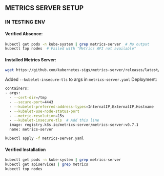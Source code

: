 ## METRICS SERVER SETUP

### IN TESTING ENV

#### Verified Absence:

```bash
kubectl get pods -n kube-system | grep metrics-server  # No output
kubectl top nodes  # Failed with "Metrics API not available"
```

#### Installed Metrics Server:

```bash
wget https://github.com/kubernetes-sigs/metrics-server/releases/latest/download/components.yaml -O metrics-server.yaml
```

Added `--kubelet-insecure-tls` to args in `metrics-server.yaml` Deployment:

```bash
containers:
- args:
  - --cert-dir=/tmp
  - --secure-port=4443
  - --kubelet-preferred-address-types=InternalIP,ExternalIP,Hostname
  - --kubelet-use-node-status-port
  - --metric-resolution=15s
  - --kubelet-insecure-tls  # Add this line
  image: registry.k8s.io/metrics-server/metrics-server:v0.7.1
  name: metrics-server
```

```bash
kubectl apply -f metrics-server.yaml
```

#### Verified Installation

```bash
kubectl get pods -n kube-system | grep metrics-server
kubectl get apiservices | grep metrics
kubectl top nodes
```
